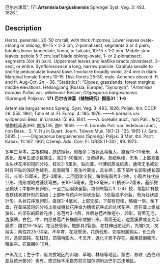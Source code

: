 巴尔古津蒿",
171.**Artemisia bargusinensis** Sprengel Syst. Veg. 3: 493. 1826.",

## Description
Herbs, perennial, 20-50 cm tall, with thick rhizomes. Lower leaves ovate-oblong or oblong, 10-15 × 2-3 cm, 2-pinnatisect; segments 3 or 4 pairs; lobules linear-lanceolate, linear, or falcate, 10-15 × 1-2 mm. Middle stem leaves: petiole 5-7 cm; leaf blade oblong-ovate, 1- or 2-pinnatisect; segments 3(or 4) pairs. Uppermost leaves and leaflike bracts pinnatisect, 3-sect, or entire. Synflorescence a long, narrow panicle. Capitula sessile to shortly pedunculate toward base. Involucre broadly ovoid, 3-4 mm in diam. Marginal female florets 10-15. Disk florets 25-30, male. Achenes obovoid. Fl. and fr. Aug-Oct. 2*n* = 36.
  "Statistics": "Slopes, grasslands, forest margins; middle elevations. Heilongjiang [Russia; Europe].
  "Synonym": "*Artemisia borealis* Pallas var. *willdenovii* Besser; *Oligosporus bargusinensis* (Sprengel) Poljakov.
**171.巴尔古津蒿（植物研究）图版31：1-6**

Artemisia bargusinensis Spreng. Syst. Veg. 3: 493. 1826; Poljak, Фл. СССР 26: 555. 1961; Tutin et al. Fl. Europ. 4: 185. 1976. ——A.borealis var. willdenovii Bess. in Linnaea 15: 96. 1841. ——A. borealis auct., non Pall.: 东北植物检索表393, 图版135, 图9. 1959. ——A. borealis Pall. var. ledebouri auct., non Bess. : S. Y. Hu in Quart. Journ. Taiwan Mus. 18(1-2): 125. 1965 (J. Sato. 5695. ). ——Oligosporus bargusinensis (Spreng.) Poljak. В Мат. Фл. Раст. Каэах. 11: 167. 1961; Czerep. Add. Corr. Fl. URSS (1-30) , 89. 1973.

多年生草本。主根稍粗，狭纺锤状，侧根多；根状茎稍粗大，直径10-20毫米，木质化。茎单生或少数集生，高20-50厘米，淡黄绿色，具细纵棱，无毛；上部具着生头状花序的短的分枝，枝长3-5厘米，贴向茎。叶薄纸质或纸质，通常无毛或幼时有平贴的浅灰色绒毛，后渐脱落；基生叶密生，具长柄；茎下部叶长卵形或长圆形，长10-15厘米，宽2-3厘米，二回羽状全裂，每侧有裂片3-4枚，小裂片线状披针形、线形或略成镰状弯曲，长10-15毫米，宽1-2毫米，叶柄长5-7厘米，基部微呈鞘状；中部叶长卵形，一至二回羽状全裂，每侧有裂片3（-4）枚，每裂片有数枚狭线状披针形的裂齿；上部叶与苞片叶羽状全裂、3全裂或不分裂，而为线状披针形。头状花序宽卵形，直径3-4毫米，上部无梗，下部有短梗，略偏一侧，稍下垂，在茎端及短的分枝上排成穗状花序或为穗状花序式的总状花序、而在茎上组成狭长、扫帚形的圆锥花序；总苞片3-4层，外层总苞片略短小，卵形，背面无毛，边膜质，白色，中、内层总苞片长椭圆形或披针形，背面无毛，边宽膜质或全为半膜质；雌花10-15朵，花冠狭管状，檐部具2裂齿，花柱伸出花冠外，先端2叉，叉端尖；两性花25-30朵，不孕育，花冠管状，花药线形，先端附属物尖，长三角形，基部圆钝，花柱短，顶端稍膨大，不叉开，退化子房不存在。瘦果狭倒卵形，略扁平。花果期8-10月。

产黑龙江；生于中、低海拔地区的山坡、草地、林缘等地区。蒙古、苏联（西伯利亚及欧洲部分）也有。模式标本采自苏联贝加尔湖附近巴尔古津地区。
